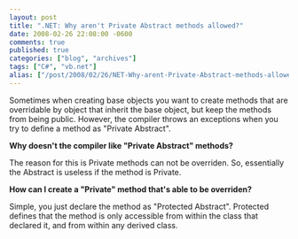 ```yaml
---
layout: post
title: ".NET: Why aren't Private Abstract methods allowed?"
date: 2008-02-26 22:08:00 -0600
comments: true
published: true
categories: ["blog", "archives"]
tags: ["C#", "vb.net"]
alias: ["/post/2008/02/26/NET-Why-arent-Private-Abstract-methods-allowed", "/post/2008/02/26/net-why-arent-private-abstract-methods-allowed"]
---
```

<!-- more -->
<p>Sometimes when creating base objects you want to create methods that are overridable by object that inherit the base object, but keep the methods from being public. However, the compiler throws an exceptions when you try to define&nbsp;a method as "Private Abstract".</p>
<p><strong>Why doesn't the compiler like "Private Abstract" methods?</strong></p>
<p>The reason for this is Private methods can not be overriden. So, essentially the Abstract is useless if the method is Private.</p>
<p><strong>How can I create a "Private" method that's able to be overriden?</strong></p>
<p>Simple, you just declare the method as "Protected Abstract". Protected defines that the method is only accessible from within the class that declared it, and from within any derived class.</p>
